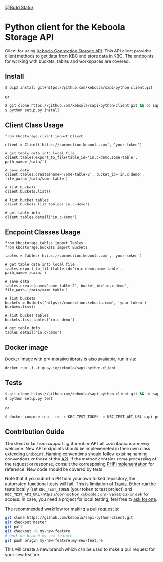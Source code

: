 [![Build Status](https://travis-ci.org/keboola/sapi-python-client.svg?branch=master)](https://travis-ci.org/keboola/sapi-python-client)

# Python client for the Keboola Storage API
Client for using [Keboola Connection Storage API](http://docs.keboola.apiary.io/). This API client provides client methods to get data from KBC and store data in KBC. The endpoints 
for working with buckets, tables and workspaces are covered.

## Install

`$ pip3 install git+https://github.com/keboola/sapi-python-client.git`

or 

```bash
$ git clone https://github.com/keboola/sapi-python-client.git && cd sapi-python-client
$ python setup.py install
```

## Client Class Usage
```
from kbcstorage.client import Client

client = Client('https://connection.keboola.com', 'your-token')

# get table data into local file
client.tables.export_to_file(table_id='in.c-demo.some-table', path_name='/data/')

# save data
client.tables.create(name='some-table-2', bucket_id='in.c-demo', file_path='/data/some-table')

# list buckets
client.buckets.list()

# list bucket tables
client.buckets.list_tables('in.c-demo')

# get table info
client.tables.detail('in.c-demo')

```

## Endpoint Classes Usage 
```
from kbcstorage.tables import Tables
from kbcstorage.buckets import Buckets

tables = Tables('https://connection.keboola.com', 'your-token')

# get table data into local file
tables.export_to_file(table_id='in.c-demo.some-table', path_name='/data/')

# save data
tables.create(name='some-table-2', bucket_id='in.c-demo', file_path='/data/some-table')

# list buckets
buckets = Buckets('https://connection.keboola.com', 'your-token')
buckets.list()

# list bucket tables
buckets.list_tables('in.c-demo')

# get table info
tables.detail('in.c-demo')

```

## Docker image
Docker image with pre-installed library is also available, run it via:

```
docker run -i -t quay.io/keboola/sapi-python-client
```

## Tests

```bash
$ git clone https://github.com/keboola/sapi-python-client.git && cd sapi-python-client
$ python setup.py test
```

or 

```bash
$ docker-compose run --rm -e KBC_TEST_TOKEN -e KBC_TEST_API_URL sapi-python-client -m unittest discover
```

## Contribution Guide
The client is far from supporting the entire API, all contributions are very welcome. New API endpoints should 
be implemeneted in their own class extending `Endpoint`. Naming conventions should follow existing naming conventions
or those of the [API](http://docs.keboola.apiary.io/#). If the method contains some processing of the request or response, consult the corresponing [PHP implementation](https://github.com/keboola/storage-api-php-client) for reference. New code should be covered by tests.

Note that if you submit a PR from your own forked repository, the automated functional tests will fail. This is limitation of [Travis](https://docs.travis-ci.com/user/pull-requests/#Pull-Requests-and-Security-Restrictions). Either run the tests locally (set `KBC_TEST_TOKEN` (your token to test project) and `KBC_TEST_API_URL` (https://connection.keboola.com) variables) or ask for access. In case, you need a project for local testing, feel free to [ask for one](https://developers.keboola.com/#development-project).

The recommended workflow for making a pull request is:

```bash
git clone https://github.com/keboola/sapi-python-client.git
git checkout master
git pull
git checkout -b my-new-feature
# work on branch my-new-feature
git push origin my-new-feature:my-new-feature
```

This will create a new branch which can be used to make a pull request for your new feature.
